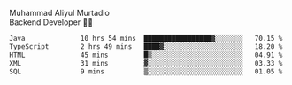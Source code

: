 Muhammad Aliyul Murtadlo
<br>
Backend Developer 👨‍💻
<br>
<!--START_SECTION:waka-->

```txt
Java              10 hrs 54 mins  █████████████████▓░░░░░░░   70.15 %
TypeScript        2 hrs 49 mins   ████▓░░░░░░░░░░░░░░░░░░░░   18.20 %
HTML              45 mins         █▒░░░░░░░░░░░░░░░░░░░░░░░   04.91 %
XML               31 mins         ▓░░░░░░░░░░░░░░░░░░░░░░░░   03.33 %
SQL               9 mins          ▒░░░░░░░░░░░░░░░░░░░░░░░░   01.05 %
```

<!--END_SECTION:waka-->
